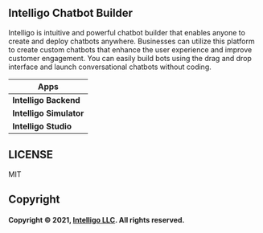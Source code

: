## Intelligo Chatbot Builder

Intelligo is intuitive and powerful chatbot builder that enables anyone to create and deploy chatbots anywhere. Businesses can utilize this platform to create custom chatbots that enhance the user experience and improve customer engagement.
You can easily build bots using the drag and drop interface and launch conversational chatbots without coding. 

| Apps                    |
| ----------------------- |
| **Intelligo Backend**   |
| **Intelligo Simulator** |
| **Intelligo Studio**    |

## LICENSE

MIT

## Copyright

#### Copyright © 2021, [Intelligo LLC](https://intelligo.mn/). All rights reserved.
